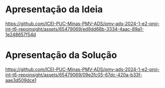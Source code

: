 # Apresentação da Ideia

https://github.com/ICEI-PUC-Minas-PMV-ADS/pmv-ads-2024-1-e2-proj-int-t6-repoinsight/assets/65479069/ed9dd68b-3334-4aac-89a1-1e248657f54d

# Apresentação da Solução

https://github.com/ICEI-PUC-Minas-PMV-ADS/pmv-ads-2024-1-e2-proj-int-t6-repoinsight/assets/65479069/09e2fc05-67dc-420a-b33f-aae3d509dce1
